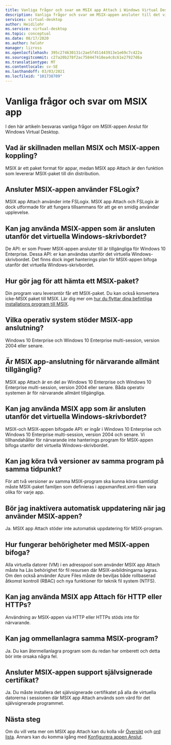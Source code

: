 ```yaml
---
title: Vanliga frågor och svar om MSIX app Attach i Windows Virtual Desktop – Azure
description: Vanliga frågor och svar om MSIX-appen ansluter till det virtuella Windows-skrivbordet.
services: virtual-desktop
author: Heidilohr
ms.service: virtual-desktop
ms.topic: conceptual
ms.date: 08/17/2020
ms.author: helohr
manager: lizross
ms.openlocfilehash: 395c274630131c2ae5f451443913e1e69c7c422a
ms.sourcegitcommit: c27a20b278f2ac758447418ea4c8c61e27927d6a
ms.translationtype: MT
ms.contentlocale: sv-SE
ms.lasthandoff: 03/03/2021
ms.locfileid: "101738709"
---
```

# <a name="msix-app-attach-faq"></a>Vanliga frågor och svar om MSIX app

I den här artikeln besvaras vanliga frågor om MSIX-appen Anslut för Windows Virtual Desktop.

## <a name="whats-the-difference-between-msix-and-msix-app-attach"></a>Vad är skillnaden mellan MSIX och MSIX-appen koppling?

MSIX är ett paket format för appar, medan MSIX app Attach är den funktion som levererar MSIX-paket till din distribution.

## <a name="does-msix-app-attach-use-fslogix"></a>Ansluter MSIX-appen använder FSLogix?

MSIX app Attach använder inte FSLogix. MSIX app Attach och FSLogix är dock utformade för att fungera tillsammans för att ge en smidig användar upplevelse.

## <a name="can-i-use-the-msix-app-attach-outside-of-windows-virtual-desktop"></a>Kan jag använda MSIX-appen som är ansluten utanför det virtuella Windows-skrivbordet?

De API: er som Power MSIX-appen ansluter till är tillgängliga för Windows 10 Enterprise. Dessa API: er kan användas utanför det virtuella Windows-skrivbordet. Det finns dock inget hanterings plan för MSIX-appen bifoga utanför det virtuella Windows-skrivbordet.

## <a name="how-do-i-get-an-msix-package"></a>Hur gör jag för att hämta ett MSIX-paket?

Din program varu leverantör får ett MSIX-paket. Du kan också konvertera icke-MSIX paket till MSIX. Lär dig mer om [hur du flyttar dina befintliga installations program till MSIX](/windows/msix/packaging-tool/create-an-msix-overview#how-to-move-your-existing-installers-to-msix).

## <a name="which-operating-systems-support-msix-app-attach"></a>Vilka operativ system stöder MSIX-app anslutning?

Windows 10 Enterprise och Windows 10 Enterprise multi-session, version 2004 eller senare.

## <a name="is-msix-app-attach-currently-generally-available"></a>Är MSIX app-anslutning för närvarande allmänt tillgänglig?

MSIX app Attach är en del av Windows 10 Enterprise och Windows 10 Enterprise multi-session, version 2004 eller senare. Båda operativ systemen är för närvarande allmänt tillgängliga. 

## <a name="can-i-use-msix-app-attach-outside-of-windows-virtual-desktop"></a>Kan jag använda MSIX app som är ansluten utanför det virtuella Windows-skrivbordet?

MSIX-och MSIX-appen bifogade API: er ingår i Windows 10 Enterprise och Windows 10 Enterprise multi-session, version 2004 och senare. Vi tillhandahåller för närvarande inte hanterings program för MSIX-appen bifoga utanför det virtuella Windows-skrivbordet.

## <a name="can-i-run-two-versions-of-the-same-application-at-the-same-time"></a>Kan jag köra två versioner av samma program på samma tidpunkt?

För att två versioner av samma MSIX-program ska kunna köras samtidigt måste MSIX-paket familjen som definieras i appxmanifest.xml-filen vara olika för varje app.

## <a name="should-i-disable-auto-update-when-using-msix-app-attach"></a>Bör jag inaktivera automatisk uppdatering när jag använder MSIX-appen?

Ja. MSIX app Attach stöder inte automatisk uppdatering för MSIX-program.

## <a name="how-do-permissions-work-with-msix-app-attach"></a>Hur fungerar behörigheter med MSIX-appen bifoga?

Alla virtuella datorer (VM) i en adresspool som använder MSIX app Attach måste ha Läs behörighet för fil resursen där MSIX-avbildningarna lagras. Om den också använder Azure Files måste de beviljas både rollbaserad åtkomst kontroll (RBAC) och nya funktioner för teknik fil system (NTFS).

## <a name="can-i-use-msix-app-attach-for-http-or-https"></a>Kan jag använda MSIX app Attach för HTTP eller HTTPs?

Användning av MSIX-appen via HTTP eller HTTPs stöds inte för närvarande.

## <a name="can-i-restage-the-same-msix-application"></a>Kan jag ommellanlagra samma MSIX-program?

Ja. Du kan återmellanlagra program som du redan har omberett och detta bör inte orsaka några fel.

## <a name="does-msix-app-attach-support-self-signed-certificates"></a>Ansluter MSIX-appen support självsignerade certifikat?

Ja. Du måste installera det självsignerade certifikatet på alla de virtuella datorerna i sessionen där MSIX app Attach används som värd för det självsignerade programmet.


## <a name="next-steps"></a>Nästa steg

Om du vill veta mer om MSIX app Attach kan du kolla vår [Översikt](what-is-app-attach.md) och [ord lista](app-attach-glossary.md). Annars kan du komma igång med [Konfigurera appen Anslut](app-attach.md).
